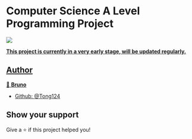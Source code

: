 # Computer Science A Level Programming Project
<a href="https://www.javascript.com/"><img src="https://img.shields.io/badge/Made%20with-Godot-blue.svg"/>

<strong>This project is currently in a very early stage, will be updated regularly.</strong> 

## Author

👤 **Bruno**

* Github: [@Tong124](https://github.com/Tongy124)

## Show your support

Give a ⭐️ if this project helped you!
